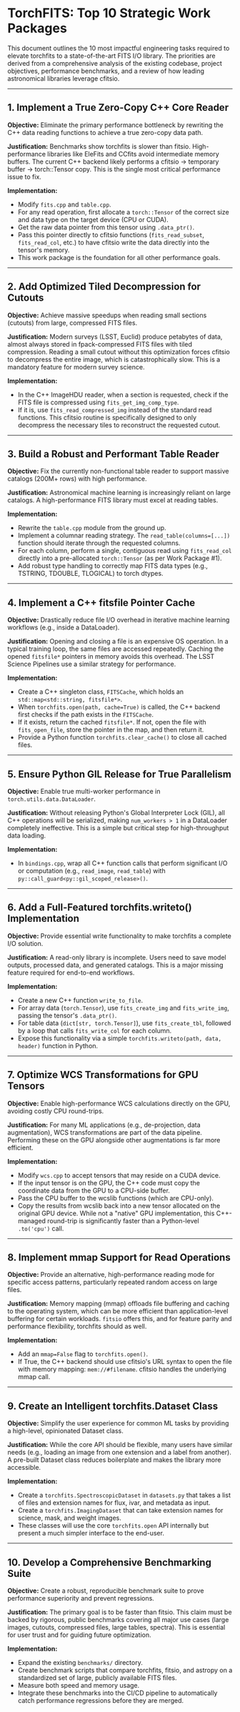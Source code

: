 # TorchFITS: Top 10 Strategic Work Packages

This document outlines the 10 most impactful engineering tasks required to elevate torchfits to a state-of-the-art FITS I/O library. The priorities are derived from a comprehensive analysis of the existing codebase, project objectives, performance benchmarks, and a review of how leading astronomical libraries leverage cfitsio.

---

## 1. Implement a True Zero-Copy C++ Core Reader

**Objective:** Eliminate the primary performance bottleneck by rewriting the C++ data reading functions to achieve a true zero-copy data path.

**Justification:** Benchmarks show torchfits is slower than fitsio. High-performance libraries like EleFits and CCfits avoid intermediate memory buffers. The current C++ backend likely performs a cfitsio → temporary buffer → torch::Tensor copy. This is the single most critical performance issue to fix.

**Implementation:**

- Modify `fits.cpp` and `table.cpp`.
- For any read operation, first allocate a `torch::Tensor` of the correct size and data type on the target device (CPU or CUDA).
- Get the raw data pointer from this tensor using `.data_ptr()`.
- Pass this pointer directly to cfitsio functions (`fits_read_subset`, `fits_read_col`, etc.) to have cfitsio write the data directly into the tensor's memory.
- This work package is the foundation for all other performance goals.

---

## 2. Add Optimized Tiled Decompression for Cutouts

**Objective:** Achieve massive speedups when reading small sections (cutouts) from large, compressed FITS files.

**Justification:** Modern surveys (LSST, Euclid) produce petabytes of data, almost always stored in fpack-compressed FITS files with tiled compression. Reading a small cutout without this optimization forces cfitsio to decompress the entire image, which is catastrophically slow. This is a mandatory feature for modern survey science.

**Implementation:**

- In the C++ ImageHDU reader, when a section is requested, check if the FITS file is compressed using `fits_get_img_comp_type`.
- If it is, use `fits_read_compressed_img` instead of the standard read functions. This cfitsio routine is specifically designed to only decompress the necessary tiles to reconstruct the requested cutout.

---

## 3. Build a Robust and Performant Table Reader

**Objective:** Fix the currently non-functional table reader to support massive catalogs (200M+ rows) with high performance.

**Justification:** Astronomical machine learning is increasingly reliant on large catalogs. A high-performance FITS library must excel at reading tables.

**Implementation:**

- Rewrite the `table.cpp` module from the ground up.
- Implement a columnar reading strategy. The `read_table(columns=[...])` function should iterate through the requested columns.
- For each column, perform a single, contiguous read using `fits_read_col` directly into a pre-allocated `torch::Tensor` (as per Work Package #1).
- Add robust type handling to correctly map FITS data types (e.g., TSTRING, TDOUBLE, TLOGICAL) to torch dtypes.

---

## 4. Implement a C++ fitsfile Pointer Cache

**Objective:** Drastically reduce file I/O overhead in iterative machine learning workflows (e.g., inside a DataLoader).

**Justification:** Opening and closing a file is an expensive OS operation. In a typical training loop, the same files are accessed repeatedly. Caching the opened `fitsfile*` pointers in memory avoids this overhead. The LSST Science Pipelines use a similar strategy for performance.

**Implementation:**

- Create a C++ singleton class, `FITSCache`, which holds an `std::map<std::string, fitsfile*>`.
- When `torchfits.open(path, cache=True)` is called, the C++ backend first checks if the path exists in the `FITSCache`.
- If it exists, return the cached `fitsfile*`. If not, open the file with `fits_open_file`, store the pointer in the map, and then return it.
- Provide a Python function `torchfits.clear_cache()` to close all cached files.

---

## 5. Ensure Python GIL Release for True Parallelism

**Objective:** Enable true multi-worker performance in `torch.utils.data.DataLoader`.

**Justification:** Without releasing Python's Global Interpreter Lock (GIL), all C++ operations will be serialized, making `num_workers > 1` in a DataLoader completely ineffective. This is a simple but critical step for high-throughput data loading.

**Implementation:**

- In `bindings.cpp`, wrap all C++ function calls that perform significant I/O or computation (e.g., `read_image`, `read_table`) with `py::call_guard<py::gil_scoped_release>()`.

---

## 6. Add a Full-Featured torchfits.writeto() Implementation

**Objective:** Provide essential write functionality to make torchfits a complete I/O solution.

**Justification:** A read-only library is incomplete. Users need to save model outputs, processed data, and generated catalogs. This is a major missing feature required for end-to-end workflows.

**Implementation:**

- Create a new C++ function `write_to_file`.
- For array data (`torch.Tensor`), use `fits_create_img` and `fits_write_img`, passing the tensor's `.data_ptr()`.
- For table data (`dict[str, torch.Tensor]`), use `fits_create_tbl`, followed by a loop that calls `fits_write_col` for each column.
- Expose this functionality via a simple `torchfits.writeto(path, data, header)` function in Python.

---

## 7. Optimize WCS Transformations for GPU Tensors

**Objective:** Enable high-performance WCS calculations directly on the GPU, avoiding costly CPU round-trips.

**Justification:** For many ML applications (e.g., de-projection, data augmentation), WCS transformations are part of the data pipeline. Performing these on the GPU alongside other augmentations is far more efficient.

**Implementation:**

- Modify `wcs.cpp` to accept tensors that may reside on a CUDA device.
- If the input tensor is on the GPU, the C++ code must copy the coordinate data from the GPU to a CPU-side buffer.
- Pass the CPU buffer to the wcslib functions (which are CPU-only).
- Copy the results from wcslib back into a new tensor allocated on the original GPU device. While not a "native" GPU implementation, this C++-managed round-trip is significantly faster than a Python-level `.to('cpu')` call.

---

## 8. Implement mmap Support for Read Operations

**Objective:** Provide an alternative, high-performance reading mode for specific access patterns, particularly repeated random access on large files.

**Justification:** Memory mapping (mmap) offloads file buffering and caching to the operating system, which can be more efficient than application-level buffering for certain workloads. `fitsio` offers this, and for feature parity and performance flexibility, torchfits should as well.

**Implementation:**

- Add an `mmap=False` flag to `torchfits.open()`.
- If True, the C++ backend should use cfitsio's URL syntax to open the file with memory mapping: `mem://#filename`. cfitsio handles the underlying mmap call.

---

## 9. Create an Intelligent torchfits.Dataset Class

**Objective:** Simplify the user experience for common ML tasks by providing a high-level, opinionated Dataset class.

**Justification:** While the core API should be flexible, many users have similar needs (e.g., loading an image from one extension and a label from another). A pre-built Dataset class reduces boilerplate and makes the library more accessible.

**Implementation:**

- Create a `torchfits.SpectroscopicDataset` in `datasets.py` that takes a list of files and extension names for flux, ivar, and metadata as input.
- Create a `torchfits.ImagingDataset` that can take extension names for science, mask, and weight images.
- These classes will use the core `torchfits.open` API internally but present a much simpler interface to the end-user.

---

## 10. Develop a Comprehensive Benchmarking Suite

**Objective:** Create a robust, reproducible benchmark suite to prove performance superiority and prevent regressions.

**Justification:** The primary goal is to be faster than fitsio. This claim must be backed by rigorous, public benchmarks covering all major use cases (large images, cutouts, compressed files, large tables, spectra). This is essential for user trust and for guiding future optimization.

**Implementation:**

- Expand the existing `benchmarks/` directory.
- Create benchmark scripts that compare torchfits, fitsio, and astropy on a standardized set of large, publicly available FITS files.
- Measure both speed and memory usage.
- Integrate these benchmarks into the CI/CD pipeline to automatically catch performance regressions before they are merged.